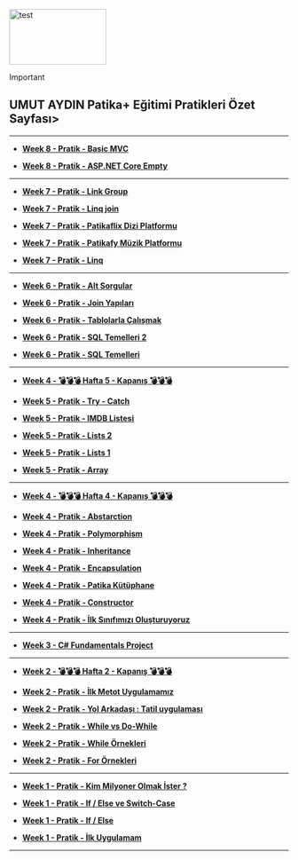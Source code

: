 
<img src="https://cdn.prod.website-files.com/6097e0eca1e875de53031ff6/6241a5ec363584013b7b1857_Patika%20logo%20(2).png" alt="test" width="175" height="100">

> [!IMPORTANT]
> ## UMUT AYDIN Patika+ Eğitimi Pratikleri Özet Sayfası>

<!-- 
----------------------------------------

+ **[Week 8 - C# FINAL PROJECT ](https://github.com/aydinumu/FundementalsProject)**
--> 
----------------------------------------
+ **[Week 8 - Pratik - Basic MVC ](https://github.com/aydinumu/PatikaTasks/tree/main/ASP.NET-Core-Empty)**

+ **[Week 8 - Pratik - ASP.NET Core Empty ](https://github.com/aydinumu/PatikaTasks/tree/main/ASP.NET-Core-Empty)**

----------------------------------------

+ **[Week 7 - Pratik - Link Group ](https://github.com/aydinumu/PatikaTasks/blob/main/linqGroupJoin.cs)**
  
+ **[Week 7 - Pratik - Linq join ](https://github.com/aydinumu/PatikaTasks/blob/main/linqJoin.cs)**
  
+ **[Week 7 - Pratik - Patikaflix Dizi Platformu ](https://github.com/aydinumu/PatikaTasks/blob/main/patikaflix.cs)**
  
+ **[Week 7 - Pratik - Patikafy Müzik Platformu ](https://github.com/aydinumu/PatikaTasks/blob/main/patikafy.cs)**
 
+ **[Week 7 - Pratik - Linq](https://github.com/aydinumu/PatikaTasks/blob/main/linq.cs)**
  
----------------------------------------

+ **[Week 6 - Pratik - Alt Sorgular ](https://github.com/aydinumu/SQLTasks/tree/main)**
  
+ **[Week 6 - Pratik - Join Yapıları ](https://github.com/aydinumu/SQLTasks/tree/main)**
  
+ **[Week 6 - Pratik - Tablolarla Çalışmak ](https://github.com/aydinumu/SQLTasks/tree/main)**
  
+ **[Week 6 - Pratik - SQL Temelleri 2 ](https://github.com/aydinumu/SQLTasks/tree/main)**
 
+ **[Week 6 - Pratik - SQL Temelleri ](https://github.com/aydinumu/SQLTasks/tree/main)**
  
 
----------------------------------------

+ **[Week 4 - 💣💣💣 Hafta 5 - Kapanış 💣💣💣 ](https://github.com/aydinumu/PatikaTasks/blob/main/hafta5Kapanis.cs)** 

+ **[Week 5 - Pratik - Try - Catch ](https://github.com/aydinumu/PatikaTasks/blob/main/tryCatch.cs)**

+ **[Week 5 - Pratik - IMDB Listesi ](https://github.com/aydinumu/PatikaTasks/blob/main/imdbList.cs)**

+ **[Week 5 - Pratik - Lists 2 ](https://github.com/aydinumu/PatikaTasks/blob/main/lists2.cs)**

+ **[Week 5 - Pratik - Lists 1 ](https://github.com/aydinumu/PatikaTasks/blob/main/lists1.cs)**

+ **[Week 5 - Pratik - Array ](https://github.com/aydinumu/PatikaTasks/blob/main/array.cs)**


 ----------------------------------------

+ **[Week 4 - 💣💣💣 Hafta 4 - Kapanış 💣💣💣 ](https://github.com/aydinumu/PatikaTasks/blob/main/hafta4Kapanis.cs)** 

+ **[Week 4 - Pratik - Abstarction ](https://github.com/aydinumu/PatikaTasks/blob/main/abstraction.cs)**

+ **[Week 4 - Pratik - Polymorphism ](https://github.com/aydinumu/PatikaTasks/blob/main/polymorphism.cs)**

+ **[Week 4 - Pratik - Inheritance ](https://github.com/aydinumu/PatikaTasks/blob/main/inheritence.cs)**

+ **[Week 4 - Pratik - Encapsulation ](https://t3.ftcdn.net/jpg/05/17/31/54/360_F_517315479_5APCsHqS3fFO0NAHewzDu9XS8Y2PhLBy.jpg)**

+ **[Week 4 - Pratik - Patika Kütüphane ](https://github.com/aydinumu/PatikaTasks/blob/main/patikaKutuphane.cs)**

+ **[Week 4 - Pratik - Constructor ](https://github.com/aydinumu/PatikaTasks/blob/main/constructor.cs)**

+ **[Week 4 - Pratik - İlk Sınıfımızı Oluşturuyoruz](https://github.com/aydinumu/PatikaTasks/blob/main/firstClass.cs)**
  
 ----------------------------------------
  
+ **[Week 3 - C# Fundamentals Project ](https://github.com/aydinumu/FundementalsProject)**
  
 ----------------------------------------
 
+ **[Week 2 - 💣💣💣 Hafta 2 - Kapanış 💣💣💣](https://github.com/aydinumu/PatikaTasks/blob/main/hafta2Kapanis.cs)**

+ **[Week 2 - Pratik - İlk Metot Uygulamamız](https://github.com/aydinumu/PatikaTasks/blob/main/firstMethod.cs)**

+ **[Week 2 - Pratik - Yol Arkadaşı : Tatil uygulaması](https://github.com/aydinumu/PatikaTasks/blob/main/yolArkadasi.cs)**

+ **[Week 2 - Pratik - While vs Do-While](https://github.com/aydinumu/PatikaTasks/blob/main/whilevsdowhile.cs)**

+ **[Week 2 - Pratik - While Örnekleri ](https://github.com/aydinumu/PatikaTasks/blob/main/while.cs)** 

+ **[Week 2 - Pratik - For Örnekleri ](https://github.com/aydinumu/PatikaTasks/blob/main/for.cs)**
  
 ----------------------------------------
 
+ **[Week 1 - Pratik - Kim Milyoner Olmak İster ?](https://github.com/aydinumu/PatikaTasks/blob/main/milyoner.cs)**

+ **[Week 1 - Pratik - If / Else ve Switch-Case](https://github.com/aydinumu/PatikaTasks/blob/main/switchCase.cs)**

+ **[Week 1 - Pratik - If / Else](https://github.com/aydinumu/PatikaTasks/blob/main/ifElse.cs)**   

+ **[Week 1 - Pratik - İlk Uygulamam](https://github.com/aydinumu/PatikaTasks/blob/main/firstTask.cs)**
  
----------------------------------------
